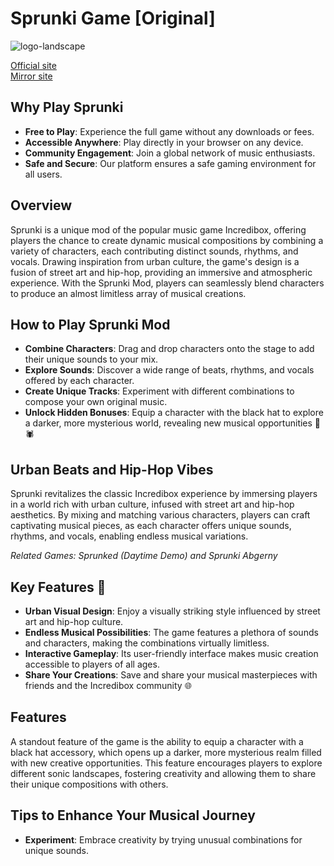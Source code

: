 # Sprunki Game [Original]

![logo-landscape](https://github.com/user-attachments/assets/e171793d-5e89-4304-806a-a6d55be347d4)


[Official site](https://sprunki.la/)  
[Mirror site](https://sprunki-incredibox.org/)  

## Why Play Sprunki
- **Free to Play**: Experience the full game without any downloads or fees.
- **Accessible Anywhere**: Play directly in your browser on any device.
- **Community Engagement**: Join a global network of music enthusiasts.
- **Safe and Secure**: Our platform ensures a safe gaming environment for all users.

## Overview
Sprunki is a unique mod of the popular music game Incredibox, offering players the chance to create dynamic musical compositions by combining a variety of characters, each contributing distinct sounds, rhythms, and vocals. Drawing inspiration from urban culture, the game's design is a fusion of street art and hip-hop, providing an immersive and atmospheric experience. With the Sprunki Mod, players can seamlessly blend characters to produce an almost limitless array of musical creations.

## How to Play Sprunki Mod
- **Combine Characters**: Drag and drop characters onto the stage to add their unique sounds to your mix.
- **Explore Sounds**: Discover a wide range of beats, rhythms, and vocals offered by each character.
- **Create Unique Tracks**: Experiment with different combinations to compose your own original music.
- **Unlock Hidden Bonuses**: Equip a character with the black hat to explore a darker, more mysterious world, revealing new musical opportunities 🎩🕷️

## Urban Beats and Hip-Hop Vibes
Sprunki revitalizes the classic Incredibox experience by immersing players in a world rich with urban culture, infused with street art and hip-hop aesthetics. By mixing and matching various characters, players can craft captivating musical pieces, as each character offers unique sounds, rhythms, and vocals, enabling endless musical variations.

*Related Games: Sprunked (Daytime Demo) and Sprunki Abgerny*

## Key Features 🌟
- **Urban Visual Design**: Enjoy a visually striking style influenced by street art and hip-hop culture.
- **Endless Musical Possibilities**: The game features a plethora of sounds and characters, making the combinations virtually limitless.
- **Interactive Gameplay**: Its user-friendly interface makes music creation accessible to players of all ages.
- **Share Your Creations**: Save and share your musical masterpieces with friends and the Incredibox community 🌐

## Features
A standout feature of the game is the ability to equip a character with a black hat accessory, which opens up a darker, more mysterious realm filled with new creative opportunities. This feature encourages players to explore different sonic landscapes, fostering creativity and allowing them to share their unique compositions with others.

## Tips to Enhance Your Musical Journey
- **Experiment**: Embrace creativity by trying unusual combinations for unique sounds.
